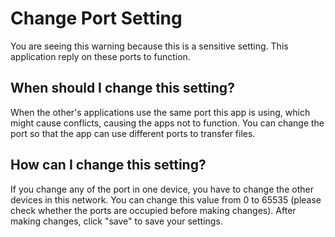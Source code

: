 # Change Port Setting 
You are seeing this warning because this is a sensitive setting. 
This application reply on these ports to function. 
## When should I change this setting? 
When the other's applications use the same port this app is using, which might cause conflicts, causing the apps not to function. You can change the port so that the app can use different ports to transfer files. 
## How can I change this setting? 
If you change any of the port in one device, you have to change the other devices in this network. You can change this value from 0 to 65535 (please check whether the ports are occupied before making changes). After making changes, click "save" to save your settings. 
